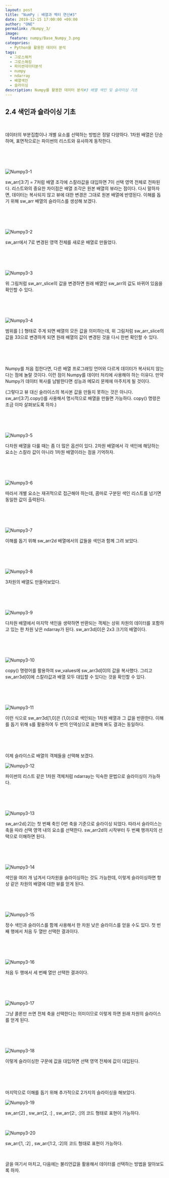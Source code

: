 ```yaml
---
layout: post
title: "NumPy : 배열과 벡터 연산#3"
date: 2019-12-15 17:00:00 +09:00
author: "ONE"
permalink: /Numpy_3/
image:
  feature: numpy/Base_Numpy_3.png
categories:
  - Python을 활용한 데이터 분석
tags:
  - 그로스해커
  - 그로스해킹
  - 파이썬데이터분석
  - numpy
  - ndarray
  - 배열색인
  - 슬라이싱
description: Numpy를 활용한 데이터 분석#3 배열 색인 및 슬라이싱 기초
---
```


## 2.4 색인과 슬라이싱 기초

<br>

데이터의 부분집합이나 개별 요소를 선택하는 방법은 정말 다양하다. 1차원 배열은 단순하며, 표면적으로는 파이썬의 리스트와 유사하게 동작한다.

<br><br><br>

![Numpy3-1](/img/post/Numpy3/Numpy3-1.PNG)

sw_arr[3:7] = 7처럼 배열 조각에 스칼라값을 대입하면 7이 선택 영역 전체로 전파된다. 리스트와의 중요한 차이점은 배열 조각은 원본 배열의 뷰라는 점이다. 다시 말하자면, 데이터는 복사되지 않고 뷰에 대한 변경은 그대로 원본 배열에 반영된다. 이해를 돕기 위해 sw_arr 배열의 슬라이스를 생성해 보겠다.

<br><br><br>

![Numpy3-2](/img/post/Numpy3/Numpy3-2.PNG)

sw_arr에서 7로 변경된 영역 전체를 새로운 배열로 만들었다.

<br><br><br>

![Numpy3-3](/img/post/Numpy3/Numpy3-3.PNG)

위 그림처럼 sw_arr_slice의 값을 변경하면 원래 배열인 sw_arr의 값도 바뀌어 있음을 확인할 수 있다.

<br><br><br>

![Numpy3-4](/img/post/Numpy3/Numpy3-4.PNG)

범위를 [:] 형태로 주게 되면 배열의 모든 값을 의미하는데, 위 그림처럼 sw_arr_slice의 값을 33으로 변경하게 되면 원래 배열의 값이 변경된 것을 다시 한번 확인할 수 있다.

<br><br><br>

Numpy를 처음 접한다면, 다른 배열 프로그래밍 언어와 다르게 데이터가 복사되지 않는다는 점에 놀랄 것이다. 이런 점이 Numpy를 데이터 처리에 사용해야 하는 이유다. 만약 Numpy가 데이터 복사를 남발한다면 성능과 메모리 문제에 마주치게 될 것이다.

(그렇다고 뷰 대신 슬라이스의 복사본 값을 만들지 못하는 것은 아니다. sw_arr[3:7].copy()를 사용해서 명시적으로 배열을 만들면 가능하다. copy() 명령은 조금 이따 살펴보도록 하자.)

<br><br><br>

![Numpy3-5](/img/post/Numpy3/Numpy3-5.PNG)

다차원 배열을 다룰 때는 좀 더 많은 옵션이 있다. 2차원 배열에서 각 색인에 해당하는 요소는 스칼라 값이 아니라 1차원 배열이라는 점을 기억하자.

<br><br><br>

![Numpy3-6](/img/post/Numpy3/Numpy3-6.PNG)

따라서 개별 요소는 재귀적으로 접근해야 하는데, 콤마로 구분된 색인 리스트를 넘기면 동일한 값이 출력된다.

<br><br><br>

![Numpy3-7](/img/post/Numpy3/Numpy3-7.PNG)

이해를 돕기 위해 sw_arr2d 배열에서의 값들을 색인과 함께 그려 보았다.

<br><br><br>

![Numpy3-8](/img/post/Numpy3/Numpy3-8.PNG)

3차원의 배열도 만들어보았다.

<br><br><br>

![Numpy3-9](/img/post/Numpy3/Numpy3-9.PNG)

다차원 배열에서 마지막 색인을 생략하면 반환되는 객체는 상위 차원의 데이터를 포함하고 있는 한 차원 낮은 ndarray가 된다. sw_arr3d[0]은 2x3 크기의 배열이다.

<br><br><br>

![Numpy3-10](/img/post/Numpy3/Numpy3-10.PNG)

copy() 명령어를 활용하여 sw_values에 sw_arr3d[0]의 값을 복사했다. 그리고 sw_arr3d[0]에 스칼라값과 배열 모두 대입할 수 있다는 것을 확인할 수 있다.

<br><br><br>

![Numpy3-11](/img/post/Numpy3/Numpy3-11.PNG)

이런 식으로 sw_arr3d[1,0]은 (1,0)으로 색인되는 1차원 배열과 그 값을 반환한다. 이해를 돕기 위해 s를 활용하여 두 번의 인덱싱으로 표현해 봐도 결과는 동일하다.

<br><br><br>

이제 슬라이스로 배열의 객체들을 선택해 보겠다.

![Numpy3-12](/img/post/Numpy3/Numpy3-12.PNG)

파이썬의 리스트 같은 1차원 객체처럼 ndarray는 익숙한 문법으로 슬라이싱이 가능하다.

<br><br><br>

![Numpy3-13](/img/post/Numpy3/Numpy3-13.PNG)

sw_arr2d[:2]는 첫 번째 축인 0번 축을 기준으로 슬라이싱 되었다. 따라서 슬라이스는 축을 따라 선택 영역 내의 요소를 선택한다. sw_arr2d의 시작부터 두 번째 행까지의 선택으로 이해하면 된다.

<br><br><br>

![Numpy3-14](/img/post/Numpy3/Numpy3-14.PNG)

색인을 여러 개 넘겨서 다차원을 슬라이싱하는 것도 가능한데, 이렇게 슬라이싱하면 항상 같은 차원의 배열에 대한 뷰를 얻게 된다.

<br><br><br>

![Numpy3-15](/img/post/Numpy3/Numpy3-15.PNG)

정수 색인과 슬라이스를 함께 사용해서 한 차원 낮은 슬라이스를 얻을 수도 있다. 첫 번째 행에서 처음 두 열만 선택한 결과이다.

<br><br><br>

![Numpy3-16](/img/post/Numpy3/Numpy3-16.PNG)

처음 두 행에서 세 번째 열만 선택한 결과이다.

<br><br><br>

![Numpy3-17](/img/post/Numpy3/Numpy3-17.PNG)

그냥 콜론만 쓰면 전체 축을 선택한다는 의미이므로 이렇게 하면 원래 차원의 슬라이스를 얻게 된다.

<br><br><br>

![Numpy3-18](/img/post/Numpy3/Numpy3-18.PNG)

이렇게 슬라이싱한 구문에 값을 대입하면 선택 영역 전체에 값이 대입된다.

<br><br><br>

마지막으로 이해를 돕기 위해 추가적으로 2가지의 슬라이싱을 해보았다.

![Numpy3-19](/img/post/Numpy3/Numpy3-19.PNG)

sw_arr[2] , sw_arr[2, :] , sw_arr[2:, :]의 코드 형태로 표현이 가능하다.

<br>

![Numpy3-20](/img/post/Numpy3/Numpy3-20.PNG)

sw_arr[1, :2] , sw_arr[1:2, :2]의 코드 형태로 표현이 가능하다.

<br>

글을 여기서 마치고, 다음에는 불리언값을 활용해서 데이터를 선택하는 방법을 알아보도록 하자.
